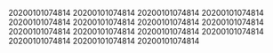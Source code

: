 20200101074814
20200101074814
20200101074814
20200101074814
20200101074814
20200101074814
20200101074814
20200101074814
20200101074814
20200101074814
20200101074814
20200101074814
20200101074814
20200101074814
20200101074814
